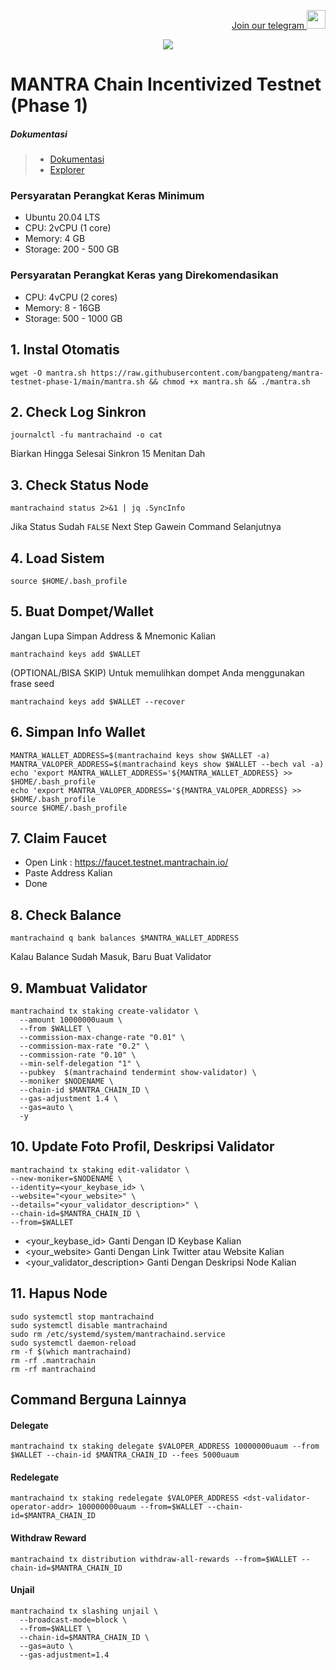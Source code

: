 <p style="font-size:14px" align="right">
<a href="https://t.me/bangpateng_airdrop" target="_blank">Join our telegram <img src="https://user-images.githubusercontent.com/50621007/183283867-56b4d69f-bc6e-4939-b00a-72aa019d1aea.png" width="30"/></a>

<p align="center">
  <img height="auto" height="auto" src="https://github.com/bangpateng/gitopia/assets/38981255/cd1cad4a-4cec-4bd5-9377-8f063331d1bc">
</p>

#  MANTRA Chain Incentivized Testnet (Phase 1)

##### Dokumentasi
> - [Dokumentasi](https://docs.mantrachain.io/operate-a-node/initial-setup)
> - [Explorer](https://testnet.itrocket.net/mantra/staking)


###  Persyaratan Perangkat Keras Minimum
- Ubuntu 20.04 LTS
- CPU: 2vCPU (1 core)
- Memory: 4 GB
- Storage: 200 - 500 GB

###  Persyaratan Perangkat Keras yang Direkomendasikan
- CPU: 4vCPU (2 cores)
- Memory: 8 - 16GB
- Storage: 500 - 1000 GB

## 1. Instal Otomatis

```
wget -O mantra.sh https://raw.githubusercontent.com/bangpateng/mantra-testnet-phase-1/main/mantra.sh && chmod +x mantra.sh && ./mantra.sh
```

## 2. Check Log Sinkron

```
journalctl -fu mantrachaind -o cat
```

Biarkan Hingga Selesai Sinkron 15 Menitan Dah

## 3. Check Status Node

```
mantrachaind status 2>&1 | jq .SyncInfo
```

Jika Status Sudah `FALSE` Next Step Gawein Command Selanjutnya


## 4. Load Sistem

```
source $HOME/.bash_profile
```

## 5. Buat Dompet/Wallet

Jangan Lupa Simpan Address & Mnemonic Kalian

```
mantrachaind keys add $WALLET
```

(OPTIONAL/BISA SKIP) Untuk memulihkan dompet Anda menggunakan frase seed

```
mantrachaind keys add $WALLET --recover
```

## 6. Simpan Info Wallet

```
MANTRA_WALLET_ADDRESS=$(mantrachaind keys show $WALLET -a)
MANTRA_VALOPER_ADDRESS=$(mantrachaind keys show $WALLET --bech val -a)
echo 'export MANTRA_WALLET_ADDRESS='${MANTRA_WALLET_ADDRESS} >> $HOME/.bash_profile
echo 'export MANTRA_VALOPER_ADDRESS='${MANTRA_VALOPER_ADDRESS} >> $HOME/.bash_profile
source $HOME/.bash_profile
```

## 7. Claim Faucet 

- Open Link : https://faucet.testnet.mantrachain.io/
- Paste Address Kalian
- Done

## 8. Check Balance 

```
mantrachaind q bank balances $MANTRA_WALLET_ADDRESS
```

Kalau Balance Sudah Masuk, Baru Buat Validator

## 9. Mambuat Validator

```
mantrachaind tx staking create-validator \
  --amount 10000000uaum \
  --from $WALLET \
  --commission-max-change-rate "0.01" \
  --commission-max-rate "0.2" \
  --commission-rate "0.10" \
  --min-self-delegation "1" \
  --pubkey  $(mantrachaind tendermint show-validator) \
  --moniker $NODENAME \
  --chain-id $MANTRA_CHAIN_ID \
  --gas-adjustment 1.4 \
  --gas=auto \
  -y
```

## 10. Update Foto Profil, Deskripsi Validator

```
mantrachaind tx staking edit-validator \
--new-moniker=$NODENAME \
--identity=<your_keybase_id> \
--website="<your_website>" \
--details="<your_validator_description>" \
--chain-id=$MANTRA_CHAIN_ID \
--from=$WALLET
```

- <your_keybase_id> Ganti Dengan ID Keybase Kalian
- <your_website> Ganti Dengan Link Twitter atau Website Kalian
- <your_validator_description> Ganti Dengan Deskripsi Node Kalian

## 11. Hapus Node

```
sudo systemctl stop mantrachaind
sudo systemctl disable mantrachaind
sudo rm /etc/systemd/system/mantrachaind.service
sudo systemctl daemon-reload
rm -f $(which mantrachaind)
rm -rf .mantrachain
rm -rf mantrachaind
```

## Command Berguna Lainnya

#### Delegate

```
mantrachaind tx staking delegate $VALOPER_ADDRESS 10000000uaum --from $WALLET --chain-id $MANTRA_CHAIN_ID --fees 5000uaum
```

#### Redelegate

```
mantrachaind tx staking redelegate $VALOPER_ADDRESS <dst-validator-operator-addr> 100000000uaum --from=$WALLET --chain-id=$MANTRA_CHAIN_ID
```

#### Withdraw Reward

```
mantrachaind tx distribution withdraw-all-rewards --from=$WALLET --chain-id=$MANTRA_CHAIN_ID
```

#### Unjail

```
mantrachaind tx slashing unjail \
  --broadcast-mode=block \
  --from=$WALLET \
  --chain-id=$MANTRA_CHAIN_ID \
  --gas=auto \
  --gas-adjustment=1.4
```



